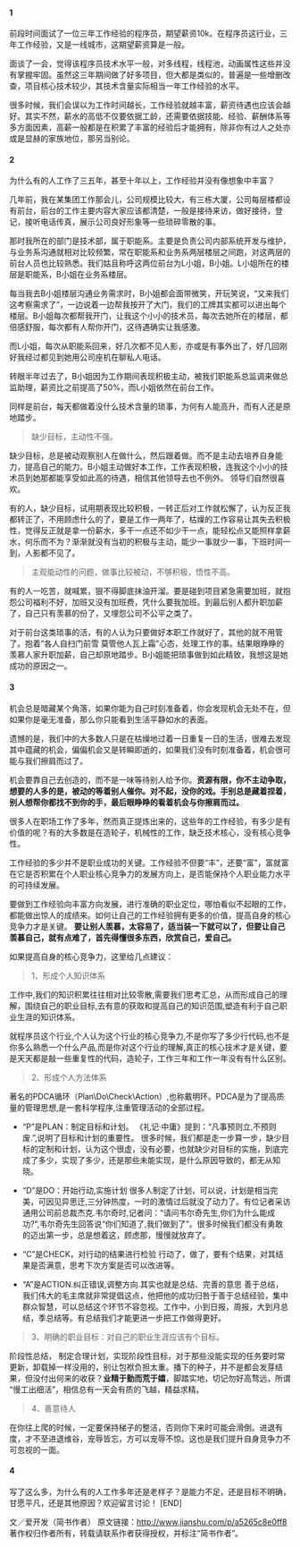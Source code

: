 #### 1

前段时间面试了一位三年工作经验的程序员，期望薪资10k。在程序员这行业，三年工作经验，又是一线城市，这期望薪资算是一般。

面谈了一会，觉得该程序员技术水平一般，对多线程，线程池，动画属性这些并没有掌握牢固。虽然这三年期间做了好多项目，但大都是类似的，普遍是一些增删改查，项目核心技术较少，其技术含量实际相当一年工作经验的水平。

很多时候，我们会误以为工作时间越长，工作经验就越丰富，薪资待遇也应该会越好。其实不然，薪水的高低不仅要依据工龄，还需要依据技能、经验、薪酬体系等多方面因素，高薪一般都是在积累了丰富的经验后才能拥有，除非你有过人之处亦或是显赫的家族地位，那另当别论。

#### 2

为什么有的人工作了三五年，甚至十年以上，工作经验并没有像想象中丰富？

几年前，我在某集团工作那会儿，公司规模比较大，有三栋大厦，公司每层楼都设有前台，前台的工作主要内容大家应该都清楚，一般是接待来访，做好接待，登记，接听电话传真，展示公司良好形象等一些琐碎零散的事。

那时我所在的部门是技术部，属于职能系。主要是负责公司内部系统开发与维护，与业务系沟通就相对比较频繁，常在职能系和业务系两层楼层之间跑，对这两层的前台人员也比较熟悉。我们姑且称呼这两位前台为L小姐，B小姐。L小姐所在的楼层是职能系，B小姐在业务系楼层。

每当我去B小姐楼层沟通业务需求时，B小姐都会面带微笑，开玩笑说，“又来我们这考察需求了”，一边说着一边帮我按开了大门，我们的工牌其实都可以进出每个楼层。B小姐每次都帮我开门，让我这个小小的技术员，每次去她所在的楼层，都倍感舒服，每次都有人帮你开门，这待遇确实让我感激。

而L小姐，每次从职能系回来，好几次都不见人影，亦或是有事外出了，好几回刚好我经过都见到她用公司座机在聊私人电话。

转眼半年过去了，B小姐因为工作期间表现积极主动，被我们职能系总监调来做总监助理，薪资比之前提高了50%，而L小姐依然在前台工作。

同样是前台，每天都做着没什么技术含量的琐事，为何有人能高升，而有人还是原地踏步。

> 缺少目标，主动性不强。

缺少目标，总是被动观察别人在做什么，然后跟着做。而不是主动去培养自身能力，提高自己的能力。B小姐主动做好本工作，工作表现积极，连我这个小小的技术员到她那都能享受如此高的待遇，相信其他领导去也不例外。
领导们自然很喜欢。

有的人，缺少目标，试用期表现比较积极，一转正后对工作就松懈了，认为反正我都转正了，不用顾虑什么的了，要是工作一两年了，枯燥的工作容易让其失去积极性，觉得反正就是拿一份薪水，多干一点还不如少干一点，能轻松点又能照样拿薪水，何乐而不为？渐渐就没有当初的积极与主动，能少一事就少一事，下班时间一到，人影都不见了。

> 主观能动性的问题，做事比较被动，不够积极，悟性不高。

有的人一吃苦，就喊累，狠不得脚底抹油开溜。要是碰到项目紧急需要加班，就抱怨公司福利不好，加班又没有加班费，凭什么要我加班。到最后别人都升职加薪了，自己只有羡慕的份了，又埋怨公司不公平之类了。

对于前台这类琐事的活，有的人认为只要做好本职工作就好了，其他的就不用管了。抱着“各人自扫门前雪 莫管他人瓦上霜”心态，处理工作的事。结果眼睁睁的羡慕人家升职加薪，自己却原地踏步。B小姐能把琐事做到如此精致，我想这是她成功的原因之一。

#### 3

机会总是暗藏某个角落，如果你能为自己时刻准备着，你会发现机会无处不在，但如果你是毫无准备，那么你只能看到生活平静如水的表面。

遗憾的是，我们中的大多数人只是在枯燥地过着一日重复一日的生活，很难去发现其中蕴藏的机会，偏偏机会又是转瞬即逝的，如果我们没有时刻准备着，机会很可能与我们擦肩而过了。

机会要靠自己去创造的，而不是一味等待别人给予你。**资源有限，你不主动争取，想要的人多的是，被动的等着别人催你。对不起，没你的戏。手别总是藏着捏着，别人想帮你都找不到你的手，最后眼睁睁的看着机会与你擦肩而过。**

很多人在职场工作了多年，然而真正提炼出来的，这些年的工作经验，有多少是有价值的呢？有的大多数是在造轮子，机械性的工作，缺乏技术核心，没有核心竞争性。

工作经验的多少并不是职业成功的关键。工作经验不但要“丰”，还要“富”，富就富在它是否积累在个人职业核心竞争力的发展方向上，是否能保持个人职业能力水平的可持续发展。

要做到工作经验向丰富方向发展，进行准确的职业定位，哪怕看似不起眼的工作，都能做出惊人的成绩来。如何让自己的工作经验拥有更多的价值，提高自身的核心竞争力才是关键。 **要让别人羡慕，太容易了，适当装一下就可以了，但要让自己羡慕自己，就有点难了，首先得懂很多东西，欣赏自己，爱自己。**

如果提高自身的核心竞争力，这里给几点建议：

> 1、形成个人知识体系

工作中,我们的知识积累往往相对比较零散,需要我们思考汇总，从而形成自己的理解，围绕自己的职业目标,去有意的获取和提高自己的知识范围,塑造有利于自己职业生涯的知识体系。

就程序员这个行业,个人认为这个行业的核心竞争力,不是你写了多少行代码,也不是你多么熟悉一个什么产品,而是你对这个行业的理解,真正的核心技术才是关键，要是天天都是敲一些重复性的代码，造轮子，工作三年和工作一年没有有什么区别。

> 2、形成个人方法体系

著名的PDCA循环（Plan\Do\Check\Action）,也称戴明环。PDCA是为了提高质量的管理思想,是一套科学程序,注重管理活动的全部过程。

*   “P”是PLAN：制定目标和计划。
    《礼记·中庸》提到：“凡事预则立,不预则废.”,说明了目标和计划的重要性。
    很多时候，我们都是走一步算一步，缺少目标的定制和计划，认为这个很虚，没有必要，也就缺少对目标的实施，到底完成了多少，实现了多少，还是那些未能实现，是什么原因导致的，都无从知晓。

*   “D”是DO：开始行动,实施计划
    很多人制定了计划，可以说，计划是相当完美，可因见异思迁,三分钟热度，一时的激情过后就没了动力了。有位记者采访通用公司前总裁杰克.韦尔奇时,记者问：“请问韦尔奇先生,你们为什么能成功?”,韦尔奇先生回答说“你们知道了,我们做到了”。很多时候我们都没有勇敢的迈出第一步，总是想着这，顾虑那，慢慢就放弃了。

*   “C”是CHECK，对行动的结果进行检验
     行动了，做了，要有个结果，对其结果是否满意，思考下次方案是否可以改进等。

*   “A”是ACTION.纠正错误,调整方向.其实也就是总结、完善的意思
    善于总结，我们伟大的毛主席就非常提倡这点，他把他的成功归咎于善于总结经验，集中群众智慧，可以总结这个环节不容忽视。工作中，小到日报，周报，大到月总结，季总结等。有总结我们才能更进一步把工作做得更好。

> 3、明确的职业目标：对自己的职业生涯应该有个目标。

阶段性总结， 制定合理计划，实现阶段性目标，对于那些没能实现的任务要时常更新，卸载掉一样没用的，别让包袱负担太重。播下的种子，并不是都会发芽结果，但没付出何来的收获？**业精于勤而荒于嬉**，脚踏实地，切记勿好高骛远，所谓 “慢工出细活”，相信总有一天会有质的飞越，精益求精。

> 4、善意待人

在你往上爬的时候，一定要保持梯子的整洁，否则你下来时可能会滑倒。进退有度，才不至进退维谷，宠辱皆忘，方可以宠辱不惊。这也是我们提升自身竞争力不可忽视的一面。

#### 4

写了这么多，为什么有的人工作多年还是老样子？是能力不足，还是目标不明确，甘愿平凡，还是其他原因？欢迎留言讨论！
[END]

文／爱开发（简书作者）
原文链接：http://www.jianshu.com/p/a5265c8e0ff8
著作权归作者所有，转载请联系作者获得授权，并标注“简书作者”。